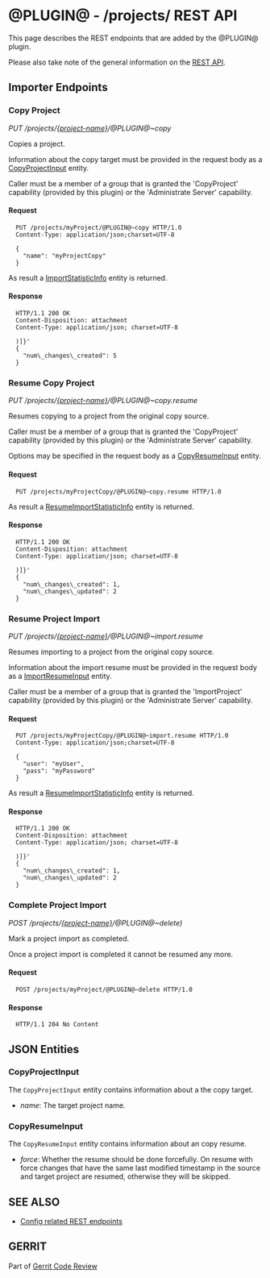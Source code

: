 @PLUGIN@ - /projects/ REST API
==============================

This page describes the REST endpoints that are added by the @PLUGIN@
plugin.

Please also take note of the general information on the
[REST API](../../../Documentation/rest-api.html).

<a id="importer-endpoints"> Importer Endpoints
----------------------------------------------

### <a id="copy-project"> Copy Project
_PUT /projects/[\{project-name\}](../../../Documentation/rest-api-projects.html#project-name)/@PLUGIN@~copy_

Copies a project.

Information about the copy target must be provided in the request body
as a [CopyProjectInput](#copy-project-input) entity.

Caller must be a member of a group that is granted the 'CopyProject'
capability (provided by this plugin) or the 'Administrate Server'
capability.

#### Request

```
  PUT /projects/myProject/@PLUGIN@~copy HTTP/1.0
  Content-Type: application/json;charset=UTF-8

  {
    "name": "myProjectCopy"
  }
```

As result a [ImportStatisticInfo](rest-api-config.html#import-statistic-info)
entity is returned.

#### Response

```
  HTTP/1.1 200 OK
  Content-Disposition: attachment
  Content-Type: application/json; charset=UTF-8

  )]}'
  {
    "num\_changes\_created": 5
  }
```

### <a id="resume-copy-project"> Resume Copy Project
_PUT /projects/[\{project-name\}](../../../Documentation/rest-api-projects.html#project-name)/@PLUGIN@~copy.resume_

Resumes copying to a project from the original copy source.

Caller must be a member of a group that is granted the 'CopyProject'
capability (provided by this plugin) or the 'Administrate Server'
capability.

Options may be specified in the request body as a
[CopyResumeInput](#copy-resume-input) entity.

#### Request

```
  PUT /projects/myProjectCopy/@PLUGIN@~copy.resume HTTP/1.0
```

As result a [ResumeImportStatisticInfo](rest-api-config.html#resume-import-statistic-info)
entity is returned.

#### Response

```
  HTTP/1.1 200 OK
  Content-Disposition: attachment
  Content-Type: application/json; charset=UTF-8

  )]}'
  {
    "num\_changes\_created": 1,
    "num\_changes\_updated": 2
  }
```

### <a id="resume-project-import"> Resume Project Import
_PUT /projects/[\{project-name\}](../../../Documentation/rest-api-projects.html#project-name)/@PLUGIN@~import.resume_

Resumes importing to a project from the original copy source.

Information about the import resume must be provided in the request
body as a [ImportResumeInput](rest-api-config.html#import-resume-input)
entity.

Caller must be a member of a group that is granted the 'ImportProject'
capability (provided by this plugin) or the 'Administrate Server'
capability.

#### Request

```
  PUT /projects/myProjectCopy/@PLUGIN@~import.resume HTTP/1.0
  Content-Type: application/json;charset=UTF-8

  {
    "user": "myUser",
    "pass": "myPassword"
  }
```

As result a [ResumeImportStatisticInfo](rest-api-config.html#resume-import-statistic-info)
entity is returned.

#### Response

```
  HTTP/1.1 200 OK
  Content-Disposition: attachment
  Content-Type: application/json; charset=UTF-8

  )]}'
  {
    "num\_changes\_created": 1,
    "num\_changes\_updated": 2
  }
```

### <a id="complete-project-import"> Complete Project Import
_POST /projects/[\{project-name\}](../../../Documentation/rest-api-projects.html#project-name)/@PLUGIN@~delete)_

Mark a project import as completed.

Once a project import is completed it cannot be resumed any more.

#### Request

```
  POST /projects/myProject/@PLUGIN@~delete HTTP/1.0
```

#### Response

```
  HTTP/1.1 204 No Content
```


<a id="json-entities">JSON Entities
-----------------------------------

### <a id="copy-project-input"></a>CopyProjectInput

The `CopyProjectInput` entity contains information about a the copy
target.

* _name_: The target project name.

### <a id="copy-resume-input"></a>CopyResumeInput

The `CopyResumeInput` entity contains information about an copy resume.

* _force_: Whether the resume should be done forcefully. On resume with
force changes that have the same last modified timestamp in the source
and target project are resumed, otherwise they will be skipped.


SEE ALSO
--------

* [Config related REST endpoints](../../../Documentation/rest-api-projects.html)

GERRIT
------
Part of [Gerrit Code Review](../../../Documentation/index.html)
